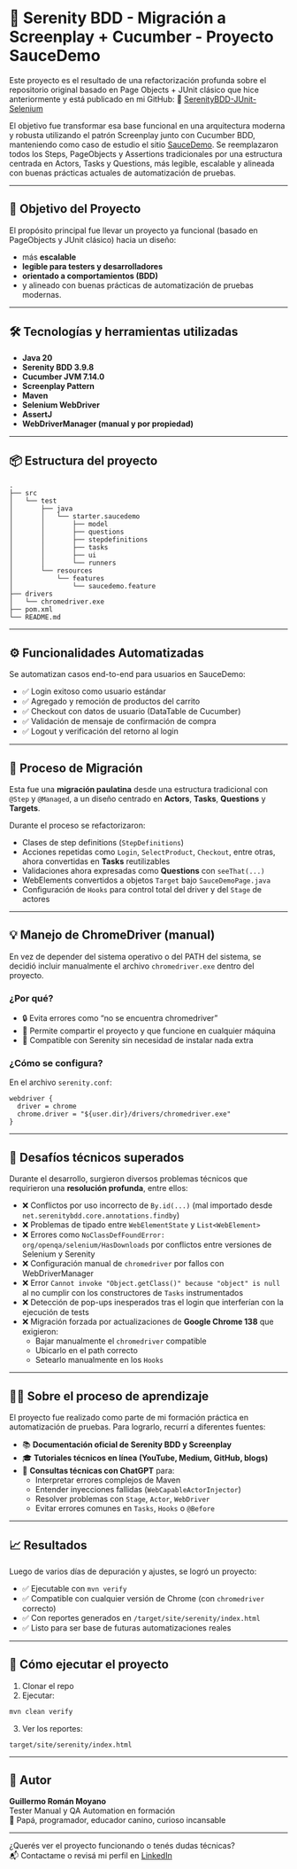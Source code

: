 
# 🛒 Serenity BDD - Migración a Screenplay + Cucumber - Proyecto SauceDemo

Este proyecto es el resultado de una refactorización profunda sobre el repositorio original basado en Page Objects + JUnit clásico que hice anteriormente y está publicado en mi GitHub:
🔗 [SerenityBDD-JUnit-Selenium](https://github.com/guillermoyano/SerenityBDD-JUnit-Selenium) 

El objetivo fue transformar esa base funcional en una arquitectura moderna y robusta utilizando el patrón Screenplay junto con Cucumber BDD, manteniendo como caso de estudio el sitio [SauceDemo](https://www.saucedemo.com/).
Se reemplazaron todos los Steps, PageObjects y Assertions tradicionales por una estructura centrada en Actors, Tasks y Questions, más legible, escalable y alineada con buenas prácticas actuales de automatización de pruebas.

---

## 🚀 Objetivo del Proyecto

El propósito principal fue llevar un proyecto ya funcional (basado en PageObjects y JUnit clásico) hacia un diseño:

- más **escalable**
- **legible para testers y desarrolladores**
- **orientado a comportamientos (BDD)**
- y alineado con buenas prácticas de automatización de pruebas modernas.

---

## 🛠️ Tecnologías y herramientas utilizadas

- **Java 20**
- **Serenity BDD 3.9.8**
- **Cucumber JVM 7.14.0**
- **Screenplay Pattern**
- **Maven**
- **Selenium WebDriver**
- **AssertJ**
- **WebDriverManager (manual y por propiedad)**

---

## 📦 Estructura del proyecto

```
.
├── src
│   └── test
│       ├── java
│       │   └── starter.saucedemo
│       │       ├── model
│       │       ├── questions
│       │       ├── stepdefinitions
│       │       ├── tasks
│       │       ├── ui
│       │       └── runners
│       └── resources
│           └── features
│               └── saucedemo.feature
├── drivers
│   └── chromedriver.exe
├── pom.xml
└── README.md
```

---

## ⚙️ Funcionalidades Automatizadas

Se automatizan casos end-to-end para usuarios en SauceDemo:

- ✅ Login exitoso como usuario estándar
- ✅ Agregado y remoción de productos del carrito
- ✅ Checkout con datos de usuario (DataTable de Cucumber)
- ✅ Validación de mensaje de confirmación de compra
- ✅ Logout y verificación del retorno al login

---

## 🔁 Proceso de Migración

Esta fue una **migración paulatina** desde una estructura tradicional con `@Step` y `@Managed`, a un diseño centrado en **Actors**, **Tasks**, **Questions** y **Targets**.

Durante el proceso se refactorizaron:

- Clases de step definitions (`StepDefinitions`)
- Acciones repetidas como `Login`, `SelectProduct`, `Checkout`, entre otras, ahora convertidas en **Tasks** reutilizables
- Validaciones ahora expresadas como **Questions** con `seeThat(...)`
- WebElements convertidos a objetos `Target` bajo `SauceDemoPage.java`
- Configuración de `Hooks` para control total del driver y del `Stage` de actores

---

## 💡 Manejo de ChromeDriver (manual)

En vez de depender del sistema operativo o del PATH del sistema, se decidió incluir manualmente el archivo `chromedriver.exe` dentro del proyecto.

### ¿Por qué?

- 🔒 Evita errores como “no se encuentra chromedriver”
- 🔁 Permite compartir el proyecto y que funcione en cualquier máquina
- 🧩 Compatible con Serenity sin necesidad de instalar nada extra

### ¿Cómo se configura?

En el archivo `serenity.conf`:

```hocon
webdriver {
  driver = chrome
  chrome.driver = "${user.dir}/drivers/chromedriver.exe"
}
```

---

## 📌 Desafíos técnicos superados

Durante el desarrollo, surgieron diversos problemas técnicos que requirieron una **resolución profunda**, entre ellos:

- ❌ Conflictos por uso incorrecto de `By.id(...)` (mal importado desde `net.serenitybdd.core.annotations.findby`)
- ❌ Problemas de tipado entre `WebElementState` y `List<WebElement>`
- ❌ Errores como `NoClassDefFoundError: org/openqa/selenium/HasDownloads` por conflictos entre versiones de Selenium y Serenity
- ❌ Configuración manual de `chromedriver` por fallos con WebDriverManager
- ❌ Error `Cannot invoke "Object.getClass()" because "object" is null` al no cumplir con los constructores de `Tasks` instrumentados
- ❌ Detección de pop-ups inesperados tras el login que interferían con la ejecución de tests
- ❌ Migración forzada por actualizaciones de **Google Chrome 138** que exigieron:
    - Bajar manualmente el `chromedriver` compatible
    - Ubicarlo en el path correcto
    - Setearlo manualmente en los `Hooks`

---

## 👨‍💻 Sobre el proceso de aprendizaje

El proyecto fue realizado como parte de mi formación práctica en automatización de pruebas. Para lograrlo, recurrí a diferentes fuentes:

- 📚 **Documentación oficial de Serenity BDD y Screenplay**
- 🎓 **Tutoriales técnicos en línea (YouTube, Medium, GitHub, blogs)**
- 🤖 **Consultas técnicas con ChatGPT** para:
    - Interpretar errores complejos de Maven
    - Entender inyecciones fallidas (`WebCapableActorInjector`)
    - Resolver problemas con `Stage`, `Actor`, `WebDriver`
    - Evitar errores comunes en `Tasks`, `Hooks` o `@Before`

---

## 📈 Resultados

Luego de varios días de depuración y ajustes, se logró un proyecto:

- ✅ Ejecutable con `mvn verify`
- ✅ Compatible con cualquier versión de Chrome (con `chromedriver` correcto)
- ✅ Con reportes generados en `/target/site/serenity/index.html`
- ✅ Listo para ser base de futuras automatizaciones reales

---

## 🧪 Cómo ejecutar el proyecto

1. Clonar el repo
2. Ejecutar:

```bash
mvn clean verify
```

3. Ver los reportes:

```
target/site/serenity/index.html
```

---

## 👤 Autor

**Guillermo Román Moyano**  
Tester Manual y QA Automation en formación  
🐶 Papá, programador, educador canino, curioso incansable

---

¿Querés ver el proyecto funcionando o tenés dudas técnicas?  
📬 Contactame o revisá mi perfil en [LinkedIn](https://linkedin.com)
